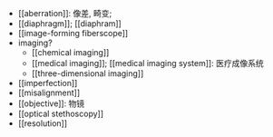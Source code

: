- [[aberration]]: 像差, 畸变;
- [[diaphragm]]; [[diaphram]]
- [[image-forming fiberscope]]
- imaging?
    - [[chemical imaging]]
    - [[medical imaging]]; [[medical imaging system]]: 医疗成像系统
    - [[three-dimensional imaging]]
- [[imperfection]]
- [[misalignment]]
- [[objective]]: 物镜
- [[optical stethoscopy]]
- [[resolution]]

